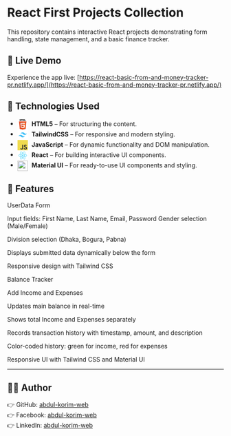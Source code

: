 # React First Projects Collection

This repository contains interactive React projects demonstrating form handling, state management, and a basic finance tracker.
## 🚀 Live Demo

Experience the app live: [https://react-basic-from-and-money-tracker-pr.netlify.app/](https://react-basic-from-and-money-tracker-pr.netlify.app/)

## 🧱 Technologies Used

- <img src="https://raw.githubusercontent.com/github/explore/main/topics/html/html.png" width="24" height="24" style="vertical-align: middle; margin-right: 5px;" /> **HTML5** – For structuring the content.
- <img src="https://raw.githubusercontent.com/github/explore/main/topics/tailwind/tailwind.png" width="24" height="24" style="vertical-align: middle; margin-right: 5px;" /> **TailwindCSS** – For responsive and modern styling.
- <img src="https://raw.githubusercontent.com/github/explore/main/topics/javascript/javascript.png" width="24" height="24" style="vertical-align: middle; margin-right: 5px;" /> **JavaScript** – For dynamic functionality and DOM manipulation.
- <img src="https://raw.githubusercontent.com/github/explore/main/topics/react/react.png" width="24" height="24" style="vertical-align: middle; margin-right: 5px;" /> **React** – For building interactive UI components.
- <img src="https://raw.githubusercontent.com/mui/material-ui/main/docs/public/static/logo.png" width="24" height="24" style="vertical-align: middle; margin-right: 5px;" /> **Material UI** – For ready-to-use UI components and styling.




## 🔧 Features
UserData Form


Input fields: First Name, Last Name, Email, Password
Gender selection (Male/Female)

Division selection (Dhaka, Bogura, Pabna)

Displays submitted data dynamically below the form

Responsive design with Tailwind CSS

Balance Tracker

Add Income and Expenses

Updates main balance in real-time

Shows total Income and Expenses separately

Records transaction history with timestamp, amount, and description

Color-coded history: green for income, red for expenses

Responsive UI with Tailwind CSS and Material UI




---


## 🚀👤 Author
👉 GitHub: [abdul-korim-web](https://github.com/abdul-korim-web) <br>
👉 Facebook: [abdul-korim-web](https://www.facebook.com/abdulkorimweb) <br>
👉 LinkedIn: [abdul-korim-web](https://www.linkedin.com/in/abdul-korim-web/) <br>